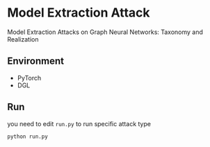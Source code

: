 # Model Extraction Attack

Model Extraction Attacks on Graph Neural Networks: Taxonomy and Realization

## Environment

- PyTorch
- DGL

## Run

you need to edit `run.py` to run specific attack type
```shell
python run.py
```
